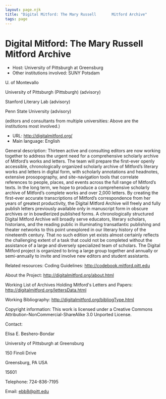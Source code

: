 ```yaml
---
layout: page.njk
title: "Digital Mitford: The Mary Russell       Mitford Archive"
tags: page
---
```

# Digital Mitford: The Mary Russell       Mitford Archive




* Host: University of Pittsburgh at
 Greensburg
* Other institutions involved:
 SUNY Potsdam
 
 U. of Montevallo
 
 University of Pittsburgh (Pittsburgh) (advisory)
 
 Stanford Literary Lab (advisory)
 
 Penn State University (advisory)
 

 (editors and consultants from multiple universities: Above
 are the institutions most involved.)
* URL: <http://digitalmitford.org/>
* Main language: English



General description: Thirteen active and consulting
 editors are now working together to address the urgent need
 for a comprehensive scholarly archive of Mitford’s works and
 letters. The team will prepare the first-ever openly
 accessible, chronologically organized scholarly archive of
 Mitford’s literary works and letters in digital form, with
 scholarly annotations and headnotes, extensive prosopography,
 and site-navigation tools that correlate references to
 people, places, and events across the full range of Mitford’s
 texts. In the long term, we hope to produce a comprehensive
 scholarly archive of Mitford’s complete works and over 2,000
 letters. By creating the first-ever accurate transcriptions
 of Mitford’s correspondence from her years of greatest
 productivity, the Digital Mitford Archive will freely and
 fully publish letters previously available only in manuscript
 form in obscure archives or in bowdlerized published forms. A
 chronologically structured Digital Mitford Archive will
 broadly serve educators, literary scholars, historians, and
 the reading public in illuminating transatlantic publishing
 and theater networks to this point unexplored in our literary
 history of the nineteenth century. That no such edition yet
 exists almost certainly reflects the challenging extent of a
 task that could not be completed without the assistance of a
 large and diversely specialized team of scholars. The Digital
 Mitford project is organized to bring a large group together
 and annually or semi-annually to invite and involve new
 editors and student assistants.



Related resources: Coding Guidelines:
 <http://codebook.mitford.pitt.edu>

 About the Project: <http://digitalmitford.org/about.html>

 Working List of Archives Holding Mitford's Letters and
 Papers: <http://digitalmitford.org/lettersData.html>

 Working Bibliography:
 <http://digitalmitford.org/bibliogType.html>




Copyright information: This work is licensed under a
 Creative Commons Attribution-NonCommercial-ShareAlike 3.0
 Unported License.



Contact:
 



Elisa E. Beshero-Bondar


University of Pittsburgh at
 Greensburg
 
 150 Finoli Drive
 
 Greensburg, PA USA
 
 15601



Telephone: 724-836-7195



Email: [ebb8@pitt.edu](mailto:ebb8@pitt.edu)





